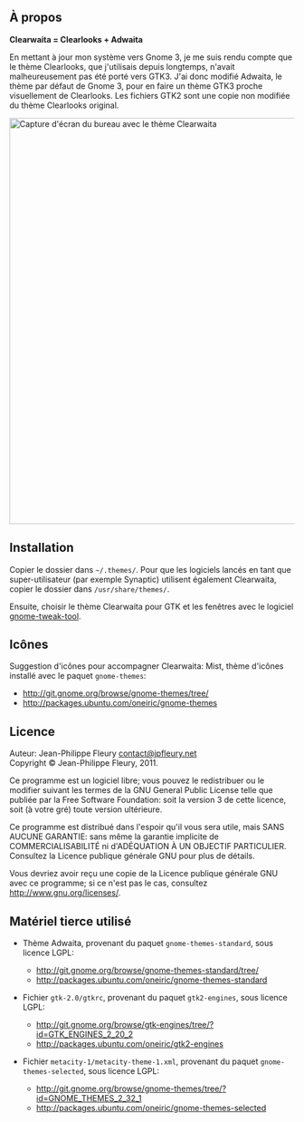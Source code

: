 ## À propos

**Clearwaita = Clearlooks + Adwaita**

En mettant à jour mon système vers Gnome 3, je me suis rendu compte que le thème Clearlooks, que j'utilisais depuis longtemps, n'avait malheureusement pas été porté vers GTK3. J'ai donc modifié Adwaita, le thème par défaut de Gnome 3, pour en faire un thème GTK3 proche visuellement de Clearlooks. Les fichiers GTK2 sont une copie non modifiée du thème Clearlooks original.

<a href="https://github.com/jpfleury/clearwaita/raw/master/exemple1.png"><img src="https://github.com/jpfleury/clearwaita/raw/master/exemple1.png" alt="Capture d'écran du bureau avec le thème Clearwaita" width="895" height="717" /></a>

## Installation

Copier le dossier dans `~/.themes/`. Pour que les logiciels lancés en tant que super-utilisateur (par exemple Synaptic) utilisent également Clearwaita, copier le dossier dans `/usr/share/themes/`.

Ensuite, choisir le thème Clearwaita pour GTK et les fenêtres avec le logiciel [gnome-tweak-tool](https://live.gnome.org/GnomeTweakTool).

## Icônes

Suggestion d'icônes pour accompagner Clearwaita: Mist, thème d'icônes installé avec le paquet `gnome-themes`:

- <http://git.gnome.org/browse/gnome-themes/tree/>
- <http://packages.ubuntu.com/oneiric/gnome-themes>

## Licence

Auteur: Jean-Philippe Fleury <contact@jpfleury.net>  
Copyright © Jean-Philippe Fleury, 2011.

Ce programme est un logiciel libre; vous pouvez le redistribuer ou le
modifier suivant les termes de la GNU General Public License telle que
publiée par la Free Software Foundation: soit la version 3 de cette
licence, soit (à votre gré) toute version ultérieure.

Ce programme est distribué dans l'espoir qu'il vous sera utile, mais SANS
AUCUNE GARANTIE: sans même la garantie implicite de COMMERCIALISABILITÉ
ni d'ADÉQUATION À UN OBJECTIF PARTICULIER. Consultez la Licence publique
générale GNU pour plus de détails.

Vous devriez avoir reçu une copie de la Licence publique générale GNU avec
ce programme; si ce n'est pas le cas, consultez
<http://www.gnu.org/licenses/>.

## Matériel tierce utilisé

- Thème Adwaita, provenant du paquet `gnome-themes-standard`, sous licence LGPL:

  - <http://git.gnome.org/browse/gnome-themes-standard/tree/>
  - <http://packages.ubuntu.com/oneiric/gnome-themes-standard>

- Fichier `gtk-2.0/gtkrc`, provenant du paquet `gtk2-engines`, sous licence LGPL:

  - <http://git.gnome.org/browse/gtk-engines/tree/?id=GTK_ENGINES_2_20_2>
  - <http://packages.ubuntu.com/oneiric/gtk2-engines>

- Fichier `metacity-1/metacity-theme-1.xml`, provenant du paquet `gnome-themes-selected`, sous licence LGPL:

  - <http://git.gnome.org/browse/gnome-themes/tree/?id=GNOME_THEMES_2_32_1>
  - <http://packages.ubuntu.com/oneiric/gnome-themes-selected>

